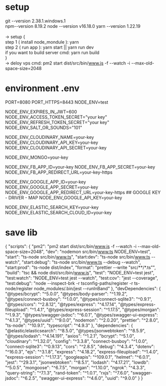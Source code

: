 # setup
git --version 2.38.1.windows.1 <br />
npm--version 8.19.2 
node --version v16.18.0 
yarn --version 1.22.19 <br />
<br />
-> setup { <br />
    step 1 ( install node_mondule ): yarn <br /> 
    step 2 ( run app ): yarn start || yarn run dev <br />
    if you want to build server cmd: yarn run build <br />
} <br />
-> deloy vps cmd: pm2 start dist/src/bin/www.js -f --watch -i --max-old-space-size=2048 <br />
# environment  .env
PORT=8080
PORT_HTTPS=8443
NODE_ENV=test
<!-- # ENV JWT -->
NODE_ENV_EXPIRES_IN_JWT=600
NODE_ENV_ACCESS_TOKEN_SECRET="your key"
NODE_ENV_REFRESH_TOKEN_SECRET="your key"
NODE_ENV_SALT_OR_SOUNDS="101"
<!-- # HANDLER IMAGE WITH CLOUDINARY -->
NODE_ENV_CLOUDINARY_NAME=your-key
NODE_ENV_CLOUDINARY_API_KEY=your-key
NODE_ENV_CLOUDINARY_API_SECRET=your-key
<!-- # DATABASE MONGODB NO SQL -->
NODE_ENV_MONGO=your-key
<!-- # LOGIN THREE Facebook -->
NODE_ENV_FB_APP_ID=your-key
NODE_ENV_FB_APP_SECRET=your-key
NODE_ENV_FB_APP_REDIRECT_URL=your-key-https
<!-- # LOGIN THREE Google -->
NODE_ENV_GOOGLE_APP_ID=your-key
NODE_ENV_GOOGLE_APP_SECRET=your-key
NODE_ENV_GOOGLE_APP_REDIRECT_URL=your-key-https
    ## GOOGLE KEY - DRIVER - MAP 
    NODE_ENV_GOOGLE_API_KEY=your-key
<!-- # Elastic search -->
NODE_ENV_ELASTIC_SEARCH_KEY=your-key
NODE_ENV_ELASTIC_SEARCH_CLOUD_ID=your-key




# save lib 
{
  "scripts": {
    "pm2": "pm2 start dist/src/bin/www.js -f --watch -i --max-old-space-size=2048",
    "dev": "nodemon src/bin/www.ts NODE_ENV=test",
    "start": "ts-node src/bin/www.ts",
    "start:dev": "ts-node src/bin/www.ts --watch",
    "start:debug": "ts-node src/bin/www.ts --debug --watch",
    "start:prod": "ts-node dist/index",
    "format": "prettier --write \"src/**/*.ts\"",
    "build": "tsc && node dist/src/bin/www.js",
    "test": "NODE_ENV=test jest",
    "test:watch": "NODE_ENV=test jest --watch",
    "test:cov": "jest --coverage",
    "test:debug": "node --inspect-brk -r tsconfig-paths/register -r ts-node/register node_modules/.bin/jest --runInBand"
  },
  "devDependencies": {
    "@types/bcrypt": "^5.0.0",
    "@types/body-parser": "^1.19.2",
    "@types/connect-busboy": "^1.0.0",
    "@types/connect-sqlite3": "^0.9.1",
    "@types/cors": "^2.8.12",
    "@types/express": "^4.17.14",
    "@types/express-fileupload": "^1.4.1",
    "@types/express-session": "^1.17.5",
    "@types/morgan": "^1.9.3",
    "@types/swagger-jsdoc": "^6.0.1",
    "@types/swagger-ui-express": "^4.1.3",
    "@types/uuid": "^9.0.0",
    "nodemon": "^2.0.20",
    "prettier": "^2.8.0",
    "ts-node": "^10.9.1",
    "typescript": "^4.9.3"
  },
  "dependencies": {
    "@elastic/elasticsearch": "^8.5.0",
    "@types/jsonwebtoken": "^8.5.9",
    "@types/lodash": "^4.14.191",
    "axios": "^1.2.1",
    "bcrypt": "^5.1.0",
    "cloudinary": "^1.32.0",
    "config": "^3.3.8",
    "connect-busboy": "^1.0.0",
    "connect-sqlite3": "^0.9.13",
    "cors": "^2.8.5",
    "debug": "^4.3.4",
    "dotenv": "^16.0.3",
    "ejs": "^3.1.8",
    "express": "^4.18.2",
    "express-fileupload": "^1.4.0",
    "express-session": "^1.17.3",
    "googleapis": "^109.0.1",
    "helmet": "^6.0.1",
    "jest": "^29.3.1",
    "jsonwebtoken": "^8.5.1",
    "lodash": "^4.17.21",
    "lowdb": "^5.0.5",
    "mongoose": "^6.7.5",
    "morgan": "^1.10.0",
    "ngrok": "^4.3.3",
    "query-string": "^7.1.3",
    "rand-token": "^1.0.1",
    "rxjs": "^7.6.0",
    "swagger-jsdoc": "^6.2.5",
    "swagger-ui-express": "^4.6.0",
    "uuid": "^9.0.0"
  }
}
